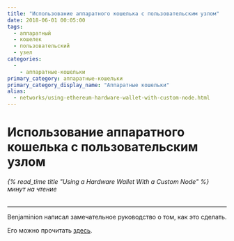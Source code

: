 ```yaml
---
title: "Использование аппаратного кошелька с пользовательским узлом"
date: 2018-06-01 00:05:00
tags:
  - аппаратный
  - кошелек
  - пользовательский
  - узел
categories:
  - 
    - аппаратные-кошельки
primary_category: аппаратные-кошельки
primary_category_display_name: "Аппаратные кошельки"
alias:
  - networks/using-ethereum-hardware-wallet-with-custom-node.html
---
```


# __Использование аппаратного кошелька с пользовательским узлом__
###### {% read_time title "Using a Hardware Wallet With a Custom Node" %} минут на чтение
***

Benjaminion написал замечательное руководство о том, как это сделать.

Его можно прочитать [здесь](https://github.com/benjaminion/eth-parity-qnap/wiki/Connecting-to-MyEtherWallet).